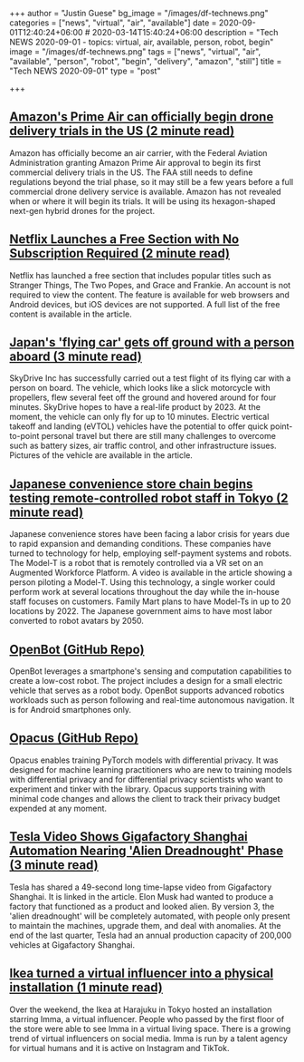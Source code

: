 +++
author = "Justin Guese"
bg_image = "/images/df-technews.png"
categories = ["news", "virtual", "air", "available"]
date = 2020-09-01T12:40:24+06:00 # 2020-03-14T15:40:24+06:00
description = "Tech NEWS 2020-09-01 - topics: virtual, air, available, person, robot, begin"
image = "/images/df-technews.png"
tags = ["news", "virtual", "air", "available", "person", "robot", "begin", "delivery", "amazon", "still"]
title = "Tech NEWS 2020-09-01"
type = "post"

+++

## [Amazon's Prime Air can officially begin drone delivery trials in the US (2 minute read)](https://www.engadget.com/amazon-prime-air-faa-approval-drone-delivery-trials-142035317.html/1/01000174492304ec-968e7e4c-498c-4838-8083-508eafe80600-000000/zsE0861rS2EjHk4U0mdVLEQOjrnpcJ7jdPmv-TimKiE=156)

Amazon has officially become an air carrier, with the Federal Aviation Administration granting Amazon Prime Air approval to begin its first commercial delivery trials in the US. The FAA still needs to define regulations beyond the trial phase, so it may still be a few years before a full commercial drone delivery service is available. Amazon has not revealed when or where it will begin its trials. It will be using its hexagon-shaped next-gen hybrid drones for the project.

## [Netflix Launches a Free Section with No Subscription Required (2 minute read)](https://www.cordcuttersnews.com/netflix-launches-a-free-section-with-no-subscription-required//1/01000174492304ec-968e7e4c-498c-4838-8083-508eafe80600-000000/xQanYscZOk8K2Rf7xc418hLxVAq3GnHlmXH2Em7cQNE=156)

Netflix has launched a free section that includes popular titles such as Stranger Things, The Two Popes, and Grace and Frankie. An account is not required to view the content. The feature is available for web browsers and Android devices, but iOS devices are not supported. A full list of the free content is available in the article.

## [Japan's 'flying car' gets off ground with a person aboard (3 minute read)](https://www.providencejournal.com/news/20200828/japans-flying-car-gets-off-ground-with-person-aboard/1/01000174492304ec-968e7e4c-498c-4838-8083-508eafe80600-000000/m9yt3TO-4RtzhxX2ZmUn8JLOLU6n5N5XienIMuEri_M=156)

SkyDrive Inc has successfully carried out a test flight of its flying car with a person on board. The vehicle, which looks like a slick motorcycle with propellers, flew several feet off the ground and hovered around for four minutes. SkyDrive hopes to have a real-life product by 2023. At the moment, the vehicle can only fly for up to 10 minutes. Electric vertical takeoff and landing (eVTOL) vehicles have the potential to offer quick point-to-point personal travel but there are still many challenges to overcome such as battery sizes, air traffic control, and other infrastructure issues. Pictures of the vehicle are available in the article.

## [Japanese convenience store chain begins testing remote-controlled robot staff in Tokyo (2 minute read)](https://soranews24.com/2020/08/29/japanese-convenience-store-chain-begins-testing-remote-controlled-robot-staff-in-tokyo//1/01000174492304ec-968e7e4c-498c-4838-8083-508eafe80600-000000/uTsN_27ZohCnu1UDW4MqDSUaKppFIm77m767_qA-zpc=156)

Japanese convenience stores have been facing a labor crisis for years due to rapid expansion and demanding conditions. These companies have turned to technology for help, employing self-payment systems and robots. The Model-T is a robot that is remotely controlled via a VR set on an Augmented Workforce Platform. A video is available in the article showing a person piloting a Model-T. Using this technology, a single worker could perform work at several locations throughout the day while the in-house staff focuses on customers. Family Mart plans to have Model-Ts in up to 20 locations by 2022. The Japanese government aims to have most labor converted to robot avatars by 2050.

## [OpenBot (GitHub Repo)](https://github.com/intel-isl/OpenBot/1/01000174492304ec-968e7e4c-498c-4838-8083-508eafe80600-000000/Sqa1ytxVWfnwRjLlWECYPlnmURqYiBId6IagdeIL3cM=156)

OpenBot leverages a smartphone's sensing and computation capabilities to create a low-cost robot. The project includes a design for a small electric vehicle that serves as a robot body. OpenBot supports advanced robotics workloads such as person following and real-time autonomous navigation. It is for Android smartphones only.

## [Opacus (GitHub Repo)](https://github.com/pytorch/opacus/1/01000174492304ec-968e7e4c-498c-4838-8083-508eafe80600-000000/QrtoxKo-YSQBvjVlV57dydO5ArEZzzyHbJkpgEocmLY=156)

Opacus enables training PyTorch models with differential privacy. It was designed for machine learning practitioners who are new to training models with differential privacy and for differential privacy scientists who want to experiment and tinker with the library. Opacus supports training with minimal code changes and allows the client to track their privacy budget expended at any moment.

## [Tesla Video Shows Gigafactory Shanghai Automation Nearing 'Alien Dreadnought' Phase (3 minute read)](https://interestingengineering.com/tesla-video-shows-gigafactory-shanghai-automation-nearing-alien-dreadnought-phase/1/01000174492304ec-968e7e4c-498c-4838-8083-508eafe80600-000000/mkx0erxJlRRH2XvkABUhv8gfhp4l_klasB0pBZmIyAI=156)

Tesla has shared a 49-second long time-lapse video from Gigafactory Shanghai. It is linked in the article. Elon Musk had wanted to produce a factory that functioned as a product and looked alien. By version 3, the 'alien dreadnought' will be completely automated, with people only present to maintain the machines, upgrade them, and deal with anomalies. At the end of the last quarter, Tesla had an annual production capacity of 200,000 vehicles at Gigafactory Shanghai.

## [Ikea turned a virtual influencer into a physical installation (1 minute read)](https://www.theverge.com/2020/8/31/21408626/ikea-tokyo-imma-virtual-influencer/1/01000174492304ec-968e7e4c-498c-4838-8083-508eafe80600-000000/uLORZ04pEbwFRxOi4ktNjn1YdPVvinBycooU1Bm9jAc=156)

Over the weekend, the Ikea at Harajuku in Tokyo hosted an installation starring Imma, a virtual influencer. People who passed by the first floor of the store were able to see Imma in a virtual living space. There is a growing trend of virtual influencers on social media. Imma is run by a talent agency for virtual humans and it is active on Instagram and TikTok.

